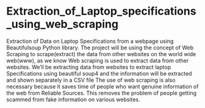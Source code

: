 # Extraction_of_Laptop_specifications_using_web_scraping
Extraction of Data on Laptop Specifications from a webpage using Beautifulsoup Python library.
The project will be using the concept of Web Scraping to scrape(extract) the data from other websites on the world wide web(www), as we know Web scraping is used to extract data from other websites. We’ll be extracting data from websites to extract laptop Specifications using beautiful soup4 and the information will be extracted and shown separately in a CSV file
The use of web scraping is also necessary because it saves time of people who want genuine information of the web from Reliable Sources. This removes the problem of people getting scammed from fake information on various websites.
